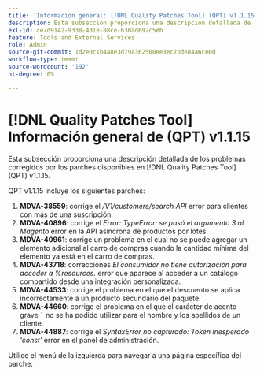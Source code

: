 ```yaml
---
title: 'Información general: [!DNL Quality Patches Tool] (QPT) v1.1.15'
description: Esta subsección proporciona una descripción detallada de los problemas corregidos por los parches disponibles en [!DNL Quality Patches Tool] (QPT) v1.1.15.
exl-id: ce7d9142-9338-431e-88ce-630ad692c5eb
feature: Tools and External Services
role: Admin
source-git-commit: 1d2e0c1b4a8e3d79a362500ee3ec7bde84a6ce0d
workflow-type: tm+mt
source-wordcount: '192'
ht-degree: 0%

---
```


# [!DNL Quality Patches Tool] Información general de (QPT) v1.1.15

Esta subsección proporciona una descripción detallada de los problemas corregidos por los parches disponibles en [!DNL Quality Patches Tool] (QPT) v1.1.15.

QPT v1.1.15 incluye los siguientes parches:

1. **MDVA-38559**: corrige el */V1/customers/search API* error para clientes con más de una suscripción.
1. **MDVA-40896**: corrige el *Error: TypeError: se pasó el argumento 3 al Magento* error en la API asíncrona de productos por lotes.
1. **MDVA-40961**: corrige un problema en el cual no se puede agregar un elemento adicional al carro de compras cuando la cantidad mínima del elemento ya está en el carro de compras.
1. **MDVA-43718**: correcciones *El consumidor no tiene autorización para acceder a %resources.* error que aparece al acceder a un catálogo compartido desde una integración personalizada.
1. **MDVA-44533**: corrige el problema en el que el descuento se aplica incorrectamente a un producto secundario del paquete.
1. **MDVA-44660**: corrige el problema en el que el carácter de acento grave ``` ` ``` no se ha podido utilizar para el nombre y los apellidos de un cliente.
1. **MDVA-44887**: corrige el *SyntaxError no capturado: Token inesperado &#39;const&#39;* error en el panel de administración.

Utilice el menú de la izquierda para navegar a una página específica del parche.
